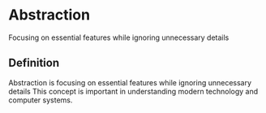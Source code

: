 # Abstraction

Focusing on essential features while ignoring unnecessary details

## Definition
Abstraction is focusing on essential features while ignoring unnecessary details This concept is important in understanding modern technology and computer systems.
